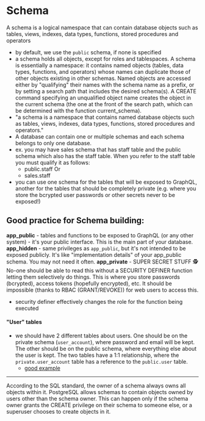 
# Schema
A schema is a logical namespace that can contain database objects such as tables, views, indexes, data types, functions, stored procedures and operators
- by default, we use the `public` schema, if none is specified
- a schema holds all objects, except for roles and tablespaces.
A schema is essentially a namespace: it contains named objects (tables, data types, functions, and operators) whose names can duplicate those of other objects existing in other schemas. Named objects are accessed either by "qualifying" their names with the schema name as a prefix, or by setting a search path that includes the desired schema(s). A CREATE command specifying an unqualified object name creates the object in the current schema (the one at the front of the search path, which can be determined with the function current_schema).
- "a schema is a namespace that contains named database objects such as tables, views, indexes, data types, functions, stored procedures and operators."
- A database can contain one or multiple schemas and each schema belongs to only one database.
- ex. you may have sales schema that has staff table and the public schema which also has the staff table. When you refer to the staff table you must qualify it as follows:
	- public.staff
	Or
	- sales.staff
- you can use one schema for the tables that will be exposed to GraphQL, another for the tables that should be completely private (e.g. where you store the bcrypted user passwords or other secrets never to be exposed!)

## Good practice for Schema building:
**app_public** - tables and functions to be exposed to GraphQL (or any other system) - it's your public interface. This is the main part of your database.
**app_hidden** - same privileges as `app_public`, but it's not intended to be exposed publicly. It's like "implementation details" of your app_public schema. You may not need it often.
**app_private** - SUPER SECRET STUFF 🕵️ No-one should be able to read this without a SECURITY DEFINER function letting them selectively do things. This is where you store passwords (bcrypted), access tokens (hopefully encrypted), etc. It should be impossible (thanks to RBAC (GRANT/REVOKE)) for web users to access this.
- security definer effectively changes the role for the function being executed

#### "User" tables
- we should have 2 different tables about users. One should be on the private schema (`user_account`), where password and email will be kept. The other should be on the public schema, where everything else about the user is kept. The two tables have a 1:1 relationship, where the `private.user_account` table has a reference to the `public.user` table.
	- [good example](https://github.com/dijam/graphile-jwt-example/blob/master/db.sql)

* * *

According to the SQL standard, the owner of a schema always owns all objects within it. PostgreSQL allows schemas to contain objects owned by users other than the schema owner. This can happen only if the schema owner grants the CREATE privilege on their schema to someone else, or a superuser chooses to create objects in it.